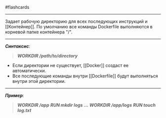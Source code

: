 #flashcards
***
Задает рабочую директорию для всех последующих инструкций и [[Контейнер]].
	По умолчанию все команды Dockerfile выполняются в корневой папке контейнера "/".
***
***Синтаксис***:
>***WORKDIR /path/to/directory***
- Если директории не существует, [[Docker]] создаст ее автоматически.
- Все последующие команды внутри [[Dockerfile]] будут выполняться внутри этой директории.
***
***Пример***:
>***WORKDIR /app***
>***RUN mkdir logs***
>***...***
>***WORKDIR /app/logs***
>***RUN touch log.txt***
<!--SR:!2025-10-07,8,250-->